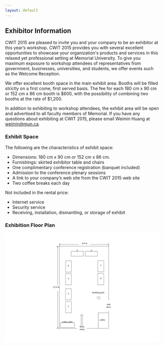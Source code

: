 ```yaml
---
layout: default
---
```


## Exhibitor Information ##

CWIT 2015 are pleased to invite you and your company to be an exhibitor at this year’s workshop. CWIT 2015 provides you with several excellent opportunities to showcase your organization's products and services in this relaxed yet professional setting at Memorial University. To give you maximum exposure to workshop attendees of representatives from government, businesses, universities, and students, we offer events such as the Welcome Reception.

We offer excellent booth space in the main exhibit area. Booths will be filled strictly on a first come, first served basis. The fee for each 180 cm x 90 cm or 152 cm x 86 cm booth is $600, with the possibility of combining two booths at the rate of $1,200.

In addition to exhibiting to workshop attendees, the exhibit area will be open and advertised to all faculty members of Memorial. If you have any questions about exhibiting at CWIT 2015, please email Weimin Huang at weimin@mun.ca.

### Exhibit Space ###

The following are the characteristics of exhibit space:

* Dimensions: 180 cm x 90 cm or 152 cm x 86 cm.
* Furnishings: skirted exhibitor table and chairs 
* One complimentary conference registration (banquet included) 
* Admission to the conference plenary sessions
* A link to your company’s web site from the CWIT 2015 web site
* Two coffee breaks each day 

Not included in the rental price:

* Internet service
* Security service
* Receiving, installation, dismantling, or storage of exhibit

### Exhibition Floor Plan

![Exhibit Floor Plan](images/floorplan.png)
